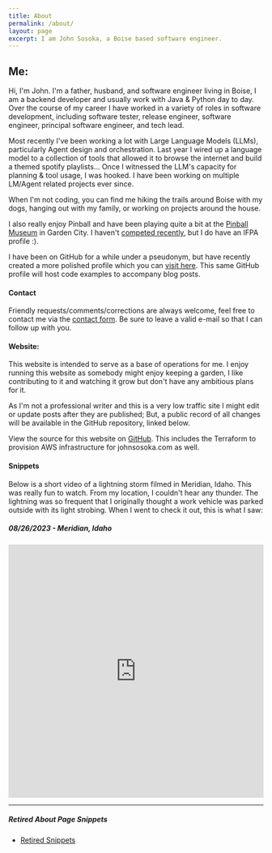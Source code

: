 ```yaml
---
title: About
permalink: /about/
layout: page
excerpt: I am John Sosoka, a Boise based software engineer.
---
```


## Me:

Hi, I'm John. I'm a father, husband, and software engineer living in Boise, I am a backend developer and usually work 
with Java & Python day to day. Over the course of my career I have worked in a variety of roles in software development,
including software tester, release engineer, software engineer, principal software engineer, and tech lead.

Most recently I've been working a lot with Large Language Models (LLMs), particularly Agent design and orchestration. Last
year I wired up a language model to a collection of tools that allowed it to browse the internet and build a themed spotify 
playlists... Once I witnessed the LLM's capacity for planning & tool usage, I was hooked. I have been working on multiple 
LM/Agent related projects ever since.

When I'm not coding, you can find me hiking the trails around Boise with my dogs, hanging out with my family, or 
working on projects around the house. 

I also really enjoy Pinball and have been playing quite a bit at the [Pinball Museum](https://idahopinballmuseum.com/)
in Garden City. I haven't [competed recently](https://www.ifpapinball.com/player.php?p=50104#past), but I do have an IFPA profile :).

I have been on GitHub for a while under a pseudonym, but have recently created a more polished profile which you can 
[visit here](https://github.com/johnsosoka). This same GitHub profile will host code examples to accompany blog posts.

#### Contact

Friendly requests/comments/corrections are always welcome, feel free to contact me via the [contact form](/contact/). 
Be sure to leave a valid e-mail so that I can follow up with you.

#### Website:

This website is intended to serve as a base of operations for me. I enjoy running this website as somebody might enjoy 
keeping a garden, I like contributing to it and watching it grow but don't have any ambitious plans for it.

As I'm not a professional writer and this is a very low traffic site I might edit or update posts after they are 
published; But, a public record of all changes will be available in the GitHub repository, linked below.

View the source for this website on [GitHub](https://github.com/johnsosoka/jscom-blog). This includes the Terraform to provision AWS infrastructure for johnsosoka.com as well.

#### Snippets

Below is a short video of a lightning storm filmed in Meridian, Idaho. This was really fun to watch. From 
my location, I couldn't hear any thunder. The lightning was so frequent that I originally thought a work vehicle was
parked outside with its light strobing. When I went to check it out, this is what I saw:

##### 08/26/2023 - Meridian, Idaho
<iframe style="width:100%" height=500 src="https://www.youtube.com/embed/17ewAztiQ5E?si=AzeJgq0oZzgFuc_f" title="YouTube video player" frameborder="0" allow="accelerometer; autoplay; clipboard-write; encrypted-media; gyroscope; picture-in-picture; web-share" allowfullscreen></iframe>

---

##### Retired About Page Snippets

* [Retired Snippets](/retired/about/)

